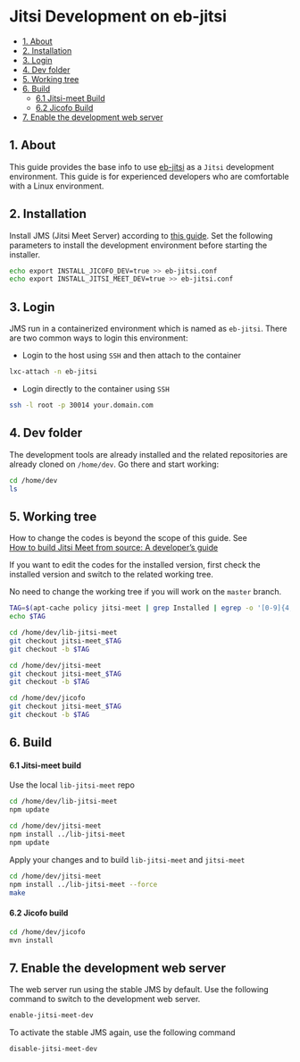 # Jitsi Development on eb-jitsi

- [1. About](#1-about)
- [2. Installation](#2-installation)
- [3. Login](#3-login)
- [4. Dev folder](#4-dev-folder)
- [5. Working tree](#5-working-tree)
- [6. Build](#6-build)
  - [6.1 Jitsi-meet Build](#61-jitsi-meet-build)
  - [6.2 Jicofo Build](#62-jicofo-build)
- [7. Enable the development web server](#7-enable-the-development-web-server)

## 1. About

This guide provides the base info to use [eb-jitsi](jitsi_cluster.md) as a
`Jitsi` development environment. This guide is for experienced developers who
are comfortable with a Linux environment.

## 2. Installation

Install JMS (Jitsi Meet Server) according to [this guide](jitsi_cluster.md). Set
the following parameters to install the development environment before starting
the installer.

```bash
echo export INSTALL_JICOFO_DEV=true >> eb-jitsi.conf
echo export INSTALL_JITSI_MEET_DEV=true >> eb-jitsi.conf
```

## 3. Login

JMS run in a containerized environment which is named as `eb-jitsi`. There are
two common ways to login this environment:

- Login to the host using `SSH` and then attach to the container

```bash
lxc-attach -n eb-jitsi
```

- Login directly to the container using `SSH`

```bash
ssh -l root -p 30014 your.domain.com
```

## 4. Dev folder

The development tools are already installed and the related repositories are
already cloned on `/home/dev`. Go there and start working:

```bash
cd /home/dev
ls
```

## 5. Working tree

How to change the codes is beyond the scope of this guide. See\
[How to build Jitsi Meet from source: A developer’s guide](https://community.jitsi.org/t/how-to-how-to-build-jitsi-meet-from-source-a-developers-guide/75422)

If you want to edit the codes for the installed version, first check the
installed version and switch to the related working tree.

No need to change the working tree if you will work on the `master` branch.

```bash
TAG=$(apt-cache policy jitsi-meet | grep Installed | egrep -o '[0-9]{4,}')
echo $TAG

cd /home/dev/lib-jitsi-meet
git checkout jitsi-meet_$TAG
git checkout -b $TAG

cd /home/dev/jitsi-meet
git checkout jitsi-meet_$TAG
git checkout -b $TAG

cd /home/dev/jicofo
git checkout jitsi-meet_$TAG
git checkout -b $TAG
```

## 6. Build

#### 6.1 Jitsi-meet build

Use the local `lib-jitsi-meet` repo

```bash
cd /home/dev/lib-jitsi-meet
npm update

cd /home/dev/jitsi-meet
npm install ../lib-jitsi-meet
npm update
```

Apply your changes and to build `lib-jitsi-meet` and `jitsi-meet`

```bash
cd /home/dev/jitsi-meet
npm install ../lib-jitsi-meet --force
make
```

#### 6.2 Jicofo build

```bash
cd /home/dev/jicofo
mvn install
```

## 7. Enable the development web server

The web server run using the stable JMS by default. Use the following command to
switch to the development web server.

```bash
enable-jitsi-meet-dev
```

To activate the stable JMS again, use the following command

```bash
disable-jitsi-meet-dev
```
